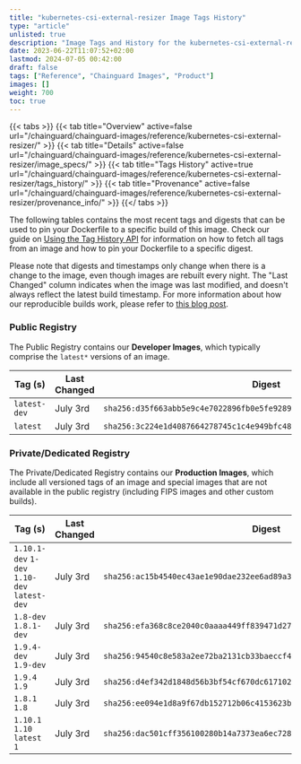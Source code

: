 ```yaml
---
title: "kubernetes-csi-external-resizer Image Tags History"
type: "article"
unlisted: true
description: "Image Tags and History for the kubernetes-csi-external-resizer Chainguard Image"
date: 2023-06-22T11:07:52+02:00
lastmod: 2024-07-05 00:42:00
draft: false
tags: ["Reference", "Chainguard Images", "Product"]
images: []
weight: 700
toc: true
---
```


{{< tabs >}}
{{< tab title="Overview" active=false url="/chainguard/chainguard-images/reference/kubernetes-csi-external-resizer/" >}}
{{< tab title="Details" active=false url="/chainguard/chainguard-images/reference/kubernetes-csi-external-resizer/image_specs/" >}}
{{< tab title="Tags History" active=true url="/chainguard/chainguard-images/reference/kubernetes-csi-external-resizer/tags_history/" >}}
{{< tab title="Provenance" active=false url="/chainguard/chainguard-images/reference/kubernetes-csi-external-resizer/provenance_info/" >}}
{{</ tabs >}}

The following tables contains the most recent tags and digests that can be used to pin your Dockerfile to a specific build of this image. Check our guide on [Using the Tag History API](/chainguard/chainguard-images/using-the-tag-history-api/) for information on how to fetch all tags from an image and how to pin your Dockerfile to a specific digest.

Please note that digests and timestamps only change when there is a change to the image, even though images are rebuilt every night. The "Last Changed" column indicates when the image was last modified, and doesn't always reflect the latest build timestamp. For more information about how our reproducible builds work, please refer to [this blog post](https://www.chainguard.dev/unchained/reproducing-chainguards-reproducible-image-builds).

### Public Registry
The Public Registry contains our **Developer Images**, which typically comprise the `latest*` versions of an image.

| Tag (s)       | Last Changed | Digest                                                                    |
|---------------|--------------|---------------------------------------------------------------------------|
|  `latest-dev` | July 3rd     | `sha256:d35f663abb5e9c4e7022896fb0e5fe9289486da77d3810b0a578efbbdb8160bb` |
|  `latest`     | July 3rd     | `sha256:3c224e1d4087664278745c1c4e949bfc48b5daf95a3413a7746042ad66c98da2` |


### Private/Dedicated Registry
The Private/Dedicated Registry contains our **Production Images**, which include all versioned tags of an image and special images that are not available in the public registry (including FIPS images and other custom builds).

| Tag (s)                                       | Last Changed | Digest                                                                    |
|-----------------------------------------------|--------------|---------------------------------------------------------------------------|
|  `1.10.1-dev` `1-dev` `1.10-dev` `latest-dev` | July 3rd     | `sha256:ac15b4540ec43ae1e90dae232ee6ad89a32b4ab5c8d113754abc464691cdb3be` |
|  `1.8-dev` `1.8.1-dev`                        | July 3rd     | `sha256:efa368c8ce2040c0aaaa449ff839471d27c88fdebf71cacc98e84152f222a29c` |
|  `1.9.4-dev` `1.9-dev`                        | July 3rd     | `sha256:94540c8e583a2ee72ba2131cb33baeccf46666f3330910e18a7ea185a1d94d14` |
|  `1.9.4` `1.9`                                | July 3rd     | `sha256:d4ef342d1848d56b3bf54cf670dc61710288c76f4b12b35fa2eb367a33b0b784` |
|  `1.8.1` `1.8`                                | July 3rd     | `sha256:ee094e1d8a9f67db152712b06c4153623bc19cd874c277c39f167aab3f40ab37` |
|  `1.10.1` `1.10` `latest` `1`                 | July 3rd     | `sha256:dac501cff356100280b14a7373ea6ec72820b55e16a1b90c17fca2423bf45282` |

